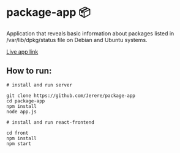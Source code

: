 # package-app 📦

Application that reveals basic information about packages listed in /var/lib/dpkg/status file on Debian and Ubuntu systems.

<a href='https://package-app-2020.herokuapp.com/'>Live app link</a>

## How to run:

```
# install and run server

git clone https://github.com/Jerere/package-app
cd package-app
npm install
node app.js

# install and run react-frontend

cd front
npm install
npm start
```
